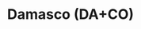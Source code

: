---
title: "Damasco (DA+CO)"
url: /guatire/damasco-da-co-av-intercomunal-guarenas-guatire/
shop: electrónica
---